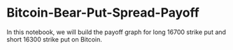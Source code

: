 # Bitcoin-Bear-Put-Spread-Payoff
In this notebook, we will build the payoff graph for long 16700 strike put and short 16300 strike put on Bitcoin.

